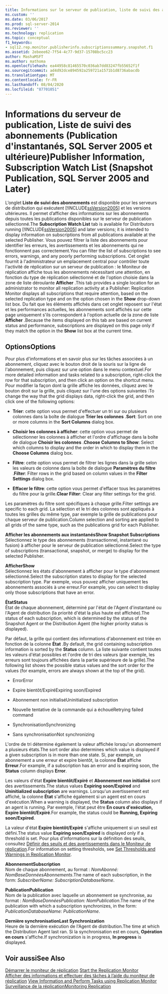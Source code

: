 ```yaml
---
title: Informations sur le serveur de publication, liste de suivi des abonnements (publication d’instantané, SQL Server 2005 et versions ultérieures) | Microsoft Docs
ms.custom: ''
ms.date: 03/06/2017
ms.prod: sql-server-2014
ms.reviewer: ''
ms.technology: replication
ms.topic: conceptual
f1_keywords:
- sql12.rep.monitor.publisherinfo.subscriptionssummary.snapshot.f1
ms.assetid: 2ebeee62-7f54-4c77-9d37-15708bc5cc23
author: MashaMSFT
ms.author: mathoma
ms.openlocfilehash: ea44958c81465570c036ab7dd83247fb55652f1f
ms.sourcegitcommit: ad4d92dce894592a259721a1571b1d8736abacdb
ms.translationtype: MT
ms.contentlocale: fr-FR
ms.lasthandoff: 08/04/2020
ms.locfileid: "87701051"
---
```

# <a name="publisher-information-subscription-watch-list-snapshot-publication-sql-server-2005-and-later"></a><span data-ttu-id="f296d-102">Informations du serveur de publication, Liste de suivi des abonnements (Publication d'instantanés, SQL Server 2005 et ultérieure)</span><span class="sxs-lookup"><span data-stu-id="f296d-102">Publisher Information, Subscription Watch List (Snapshot Publication, SQL Server 2005 and Later)</span></span>
  <span data-ttu-id="f296d-103"> L’onglet **Liste de suivi des abonnements** est disponible pour les serveurs de distribution qui exécutent [!INCLUDE[ssVersion2005](../../includes/ssversion2005-md.md)] et les versions ultérieures. Il permet d’afficher des informations sur les abonnements depuis toutes les publications disponibles sur le serveur de publication sélectionné.</span><span class="sxs-lookup"><span data-stu-id="f296d-103">The **Subscription Watch List** tab is available for Distributors running [!INCLUDE[ssVersion2005](../../includes/ssversion2005-md.md)] and later versions; it is intended to display information on subscriptions from all publications available at the selected Publisher.</span></span> <span data-ttu-id="f296d-104">Vous pouvez filtrer la liste des abonnements pour identifier les erreurs, les avertissements et les abonnements qui ne fonctionnent pas correctement.</span><span class="sxs-lookup"><span data-stu-id="f296d-104">You can filter the list of subscriptions to see errors, warnings, and any poorly performing subscriptions.</span></span> <span data-ttu-id="f296d-105">Cet onglet fournit à l'administrateur un emplacement central pour contrôler toute l'activité de réplication sur un serveur de publication : le Moniteur de réplication affiche tous les abonnements nécessitant une attention, en fonction du type de réplication sélectionné et de l'option choisie dans la zone de liste déroulante **Afficher** .</span><span class="sxs-lookup"><span data-stu-id="f296d-105">This tab provides a single location for an administrator to monitor all replication activity at a Publisher: Replication Monitor displays all subscriptions that require attention, based on the selected replication type and on the option chosen in the **Show** drop-down list box.</span></span> <span data-ttu-id="f296d-106">Du fait que les éléments affichés dans cet onglet reposent sur l'état et les performances actuelles, les abonnements sont affichés sur cette page uniquement s'ils correspondent à l'option actuelle de la zone de liste **Afficher** .</span><span class="sxs-lookup"><span data-stu-id="f296d-106">Because the items displayed on this tab are based on current status and performance, subscriptions are displayed on this page only if they match the option in the **Show** list box at the current time.</span></span>  
  
## <a name="options"></a><span data-ttu-id="f296d-107">Options</span><span class="sxs-lookup"><span data-stu-id="f296d-107">Options</span></span>  
 <span data-ttu-id="f296d-108">Pour plus d'informations et en savoir plus sur les tâches associées à un abonnement, cliquez avec le bouton droit de la souris sur la ligne de l'abonnement, puis cliquez sur une option dans le menu contextuel.</span><span class="sxs-lookup"><span data-stu-id="f296d-108">For more detailed information and tasks related to a subscription, right-click the row for that subscription, and then click an option on the shortcut menu.</span></span> <span data-ttu-id="f296d-109">Pour modifier la façon dont la grille affiche les données, cliquez avec le bouton droit sur la grille, puis cliquez sur l'une des options suivantes :</span><span class="sxs-lookup"><span data-stu-id="f296d-109">To change the way that the grid displays data, right-click the grid, and then click one of the following options:</span></span>  
  
-   <span data-ttu-id="f296d-110">**Trier**: cette option vous permet d'effectuer un tri sur ou plusieurs colonnes dans la boîte de dialogue **Trier les colonnes** .</span><span class="sxs-lookup"><span data-stu-id="f296d-110">**Sort**: Sort on one or more columns in the **Sort Columns** dialog box.</span></span>  
  
-   <span data-ttu-id="f296d-111">**Choisir les colonnes à afficher**: cette option vous permet de sélectionner les colonnes à afficher et l'ordre d'affichage dans la boîte de dialogue **Choisir les colonnes** .</span><span class="sxs-lookup"><span data-stu-id="f296d-111">**Choose Columns to Show**: Select which columns to display and the order in which to display them in the **Choose Columns** dialog box.</span></span>  
  
-   <span data-ttu-id="f296d-112">**Filtre**: cette option vous permet de filtrer les lignes dans la grille selon les valeurs de colonne dans la boîte de dialogue **Paramètres du filtre** .</span><span class="sxs-lookup"><span data-stu-id="f296d-112">**Filter**: Filter rows in the grid based on column values in the **Filter Settings** dialog box.</span></span>  
  
-   <span data-ttu-id="f296d-113">**Effacer le filtre**: cette option vous permet d'effacer tous les paramètres du filtre pour la grille.</span><span class="sxs-lookup"><span data-stu-id="f296d-113">**Clear Filter**: Clear any filter settings for the grid.</span></span>  
  
 <span data-ttu-id="f296d-114">Les paramètres du filtre sont spécifiques à chaque grille.</span><span class="sxs-lookup"><span data-stu-id="f296d-114">Filter settings are specific to each grid.</span></span> <span data-ttu-id="f296d-115">La sélection et le tri des colonnes sont appliqués à toutes les grilles du même type, par exemple la grille de publications pour chaque serveur de publication.</span><span class="sxs-lookup"><span data-stu-id="f296d-115">Column selection and sorting are applied to all grids of the same type, such as the publications grid for each Publisher.</span></span>  
  
 <span data-ttu-id="f296d-116">**Afficher les abonnements aux instantanés**</span><span class="sxs-lookup"><span data-stu-id="f296d-116">**Show Snapshot Subscriptions**</span></span>  
 <span data-ttu-id="f296d-117">Sélectionnez le type des abonnements (transactionnel, instantané ou fusion) à afficher pour le serveur de publication sélectionné.</span><span class="sxs-lookup"><span data-stu-id="f296d-117">Select the type of subscriptions (transactional, snapshot, or merge) to display for the selected Publisher.</span></span>  
  
 <span data-ttu-id="f296d-118">**Afficher**</span><span class="sxs-lookup"><span data-stu-id="f296d-118">**Show**</span></span>  
 <span data-ttu-id="f296d-119">Sélectionnez les états d'abonnement à afficher pour le type d'abonnement sélectionné.</span><span class="sxs-lookup"><span data-stu-id="f296d-119">Select the subscription states to display for the selected subscription type.</span></span> <span data-ttu-id="f296d-120">Par exemple, vous pouvez afficher uniquement les abonnements associés à une erreur.</span><span class="sxs-lookup"><span data-stu-id="f296d-120">For example, you can select to display only those subscriptions that have an error.</span></span>  
  
 <span data-ttu-id="f296d-121">**État**</span><span class="sxs-lookup"><span data-stu-id="f296d-121">**Status**</span></span>  
 <span data-ttu-id="f296d-122">État de chaque abonnement, déterminé par l'état de l'Agent d'instantané ou l'Agent de distribution (la priorité d'état la plus haute est affichée).</span><span class="sxs-lookup"><span data-stu-id="f296d-122">The status of each subscription, which is determined by the status of the Snapshot Agent or the Distribution Agent (the higher priority status is displayed).</span></span>  
  
 <span data-ttu-id="f296d-123">Par défaut, la grille qui contient des informations d'abonnement est triée en fonction de la colonne **État** .</span><span class="sxs-lookup"><span data-stu-id="f296d-123">By default, the grid containing subscription information is sorted by the **Status** column.</span></span> <span data-ttu-id="f296d-124">La liste suivante contient toutes les valeurs d'état possibles et l'ordre de tri des valeurs (par exemple, les erreurs sont toujours affichées dans la partie supérieure de la grille).</span><span class="sxs-lookup"><span data-stu-id="f296d-124">The following list shows the possible status values and the sort order for the values (for example, errors are always shown at the top of the grid).</span></span>  
  
-   <span data-ttu-id="f296d-125">Error</span><span class="sxs-lookup"><span data-stu-id="f296d-125">Error</span></span>  
  
-   <span data-ttu-id="f296d-126">Expire bientôt/Expiré</span><span class="sxs-lookup"><span data-stu-id="f296d-126">Expiring soon/Expired</span></span>  
  
-   <span data-ttu-id="f296d-127">Abonnement non initialisé</span><span class="sxs-lookup"><span data-stu-id="f296d-127">Uninitialized subscription</span></span>  
  
-   <span data-ttu-id="f296d-128">Nouvelle tentative de la commande qui a échoué</span><span class="sxs-lookup"><span data-stu-id="f296d-128">Retrying failed command</span></span>  
  
-   <span data-ttu-id="f296d-129">Synchronisation</span><span class="sxs-lookup"><span data-stu-id="f296d-129">Synchronizing</span></span>  
  
-   <span data-ttu-id="f296d-130">Sans synchronisation</span><span class="sxs-lookup"><span data-stu-id="f296d-130">Not synchronizing</span></span>  
  
 <span data-ttu-id="f296d-131">L'ordre de tri détermine également la valeur affichée lorsqu'un abonnement a plusieurs états.</span><span class="sxs-lookup"><span data-stu-id="f296d-131">The sort order also determines which value is displayed if a given subscription is in more than one state.</span></span> <span data-ttu-id="f296d-132">Si, par exemple, un abonnement a une erreur et expire bientôt, la colonne **État** affiche **Erreur**.</span><span class="sxs-lookup"><span data-stu-id="f296d-132">For example, if a subscription has an error and is expiring soon, the **Status** column displays **Error**.</span></span>  
  
 <span data-ttu-id="f296d-133">Les valeurs d'état **Expire bientôt/Expiré** et **Abonnement non initialisé** sont des avertissements.</span><span class="sxs-lookup"><span data-stu-id="f296d-133">The status values **Expiring soon/Expired** and **Uninitialized subscription** are warnings.</span></span> <span data-ttu-id="f296d-134">Lorsqu'un avertissement est affiché, la colonne **État** s'affiche également si un agent est en cours d'exécution.</span><span class="sxs-lookup"><span data-stu-id="f296d-134">When a warning is displayed, the **Status** column also displays if an agent is running.</span></span> <span data-ttu-id="f296d-135">Par exemple, l'état peut être **En cours d'exécution, Expire bientôt/Expiré**.</span><span class="sxs-lookup"><span data-stu-id="f296d-135">For example, the status could be **Running, Expiring soon/Expired**.</span></span>  
  
 <span data-ttu-id="f296d-136">La valeur d'état **Expire bientôt/Expiré** s'affiche uniquement si un seuil est défini.</span><span class="sxs-lookup"><span data-stu-id="f296d-136">The status value **Expiring soon/Expired** is displayed only if a threshold is set.</span></span> <span data-ttu-id="f296d-137">Pour plus d’informations sur la définition des seuils, consultez [Définir des seuils et des avertissements dans le Moniteur de réplication](monitor/set-thresholds-and-warnings-in-replication-monitor.md).</span><span class="sxs-lookup"><span data-stu-id="f296d-137">For information on setting thresholds, see [Set Thresholds and Warnings in Replication Monitor](monitor/set-thresholds-and-warnings-in-replication-monitor.md).</span></span>  
  
 <span data-ttu-id="f296d-138">**Abonnement**</span><span class="sxs-lookup"><span data-stu-id="f296d-138">**Subscription**</span></span>  
 <span data-ttu-id="f296d-139">Nom de chaque abonnement, au format : *NomAbonné: NomBaseDonnéesAbonnements*.</span><span class="sxs-lookup"><span data-stu-id="f296d-139">The name of each subscription, in the form: *SubscriberName: SubscriptionDatabaseName*.</span></span>  
  
 <span data-ttu-id="f296d-140">**Publication**</span><span class="sxs-lookup"><span data-stu-id="f296d-140">**Publication**</span></span>  
 <span data-ttu-id="f296d-141">Nom de la publication avec laquelle un abonnement se synchronise, au format : *NomBaseDonnéesPublication: NomPublication*.</span><span class="sxs-lookup"><span data-stu-id="f296d-141">The name of the publication with which a subscription synchronizes, in the form: *PublicationDatabaseName: PublicationName*.</span></span>  
  
 <span data-ttu-id="f296d-142">**Dernière synchronisation**</span><span class="sxs-lookup"><span data-stu-id="f296d-142">**Last Synchronization**</span></span>  
 <span data-ttu-id="f296d-143">Heure de la dernière exécution de l'Agent de distribution.</span><span class="sxs-lookup"><span data-stu-id="f296d-143">The time at which the Distribution Agent last ran.</span></span> <span data-ttu-id="f296d-144">Si la synchronisation est en cours, **Opération en cours** s'affiche.</span><span class="sxs-lookup"><span data-stu-id="f296d-144">If synchronization is in progress, **In progress** is displayed.</span></span>  
  
## <a name="see-also"></a><span data-ttu-id="f296d-145">Voir aussi</span><span class="sxs-lookup"><span data-stu-id="f296d-145">See Also</span></span>  
 <span data-ttu-id="f296d-146">[Démarrer le moniteur de réplication](monitor/start-the-replication-monitor.md) </span><span class="sxs-lookup"><span data-stu-id="f296d-146">[Start the Replication Monitor](monitor/start-the-replication-monitor.md) </span></span>  
 <span data-ttu-id="f296d-147">[Afficher des informations et effectuer des tâches à l’aide du moniteur de réplication](monitor/view-information-and-perform-tasks-replication-monitor.md) </span><span class="sxs-lookup"><span data-stu-id="f296d-147">[View Information and Perform Tasks using Replication Monitor](monitor/view-information-and-perform-tasks-replication-monitor.md) </span></span>  
 [<span data-ttu-id="f296d-148">Surveillance de la réplication</span><span class="sxs-lookup"><span data-stu-id="f296d-148">Monitoring Replication</span></span>](monitoring-replication.md)  
  
  
